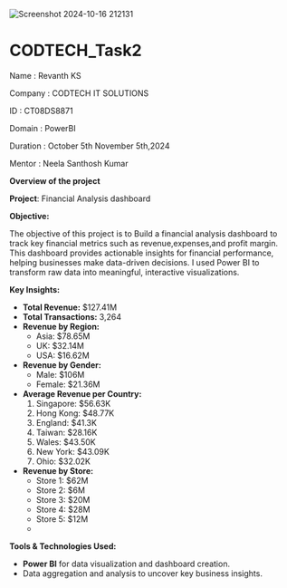 ![Screenshot 2024-10-16 212131](https://github.com/user-attachments/assets/920e9da1-f4b2-45b1-aa4a-27c754d71478)
# CODTECH_Task2
Name : Revanth KS

Company : CODTECH IT SOLUTIONS

ID : CT08DS8871

Domain : PowerBI

Duration : October 5th November 5th,2024

Mentor : Neela Santhosh Kumar

**Overview of the project**

**Project**: Financial Analysis dashboard

**Objective:**

The objective of this project is to Build a financial analysis dashboard to track key financial metrics such as revenue,expenses,and profit margin.
This dashboard provides actionable insights for financial performance, helping businesses make data-driven decisions. I used Power BI to transform raw data into meaningful, interactive visualizations.


**Key Insights:**
- **Total Revenue:** $127.41M  
- **Total Transactions:** 3,264  
- **Revenue by Region:**
  - Asia: $78.65M
  - UK: $32.14M
  - USA: $16.62M  
- **Revenue by Gender:**
  - Male: $106M
  - Female: $21.36M  
- **Average Revenue per Country:**
  1. Singapore: $56.63K
  2. Hong Kong: $48.77K
  3. England: $41.3K
  4. Taiwan: $28.16K
  5. Wales: $43.50K
  6. New York: $43.09K
  7. Ohio: $32.02K
- **Revenue by Store:**
  - Store 1: $62M
  - Store 2: $6M
  - Store 3: $20M
  - Store 4: $28M
  - Store 5: $12M
  - 
**Tools & Technologies Used:**
- **Power BI** for data visualization and dashboard creation.
- Data aggregation and analysis to uncover key business insights.
